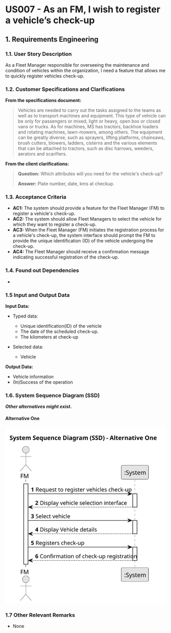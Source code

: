 # US007 - As an FM, I wish to register a vehicle’s check-up


## 1. Requirements Engineering

### 1.1. User Story Description

As a Fleet Manager responsible for overseeing the maintenance and condition of 
vehicles within the organization, I need a feature that allows me to quickly register
vehicles check-up.

### 1.2. Customer Specifications and Clarifications

**From the specifications document:**

>	Vehicles are needed to carry out the tasks assigned to the teams as well as to transport machines and equipment. This type of vehicle can be only for passengers or mixed, light or heavy, open box or closed vans or trucks. As for machines, MS has tractors, backhoe loaders and rotating machines, lawn-mowers, among others. The equipment can be greatly diverse, such as sprayers, lifting platforms, chainsaws, brush cutters, blowers, ladders, cisterns and the various elements that can be attached to tractors, such as disc harrows, weeders, aerators and scarifiers.

**From the client clarifications:**

> **Question:** Which attributes will you need for the vehicle's check-up?
>
> **Answer:** Plate number, date, kms at checkup.

### 1.3. Acceptance Criteria

* **AC1:** The system should provide a feature for the Fleet Manager (FM) to register a vehicle's check-up.
* **AC2:** The system should allow Fleet Managers to select the vehicle for which they want to register a check-up.
* **AC3:** When the Fleet Manager (FM) initiates the registration process for a vehicle's check-up, the system interface should prompt the FM to provide the unique identification (ID) of the vehicle undergoing the check-up.
* **AC4:** The Fleet Manager should receive a confirmation message indicating successful registration of the check-up.

### 1.4. Found out Dependencies 

*

### 1.5 Input and Output Data

**Input Data:**

* Typed data:
    * Unique identification(ID) of the vehicle
    * The date of the scheduled check-up.
    * The kilometers at check-up
	
* Selected data:
    * Vehicle 

**Output Data:**

  * Vehicle information
  * (In)Success of the operation


### 1.6. System Sequence Diagram (SSD)

**_Other alternatives might exist._**

#### Alternative One

![System Sequence Diagram - Alternative One](svg/us007-system-sequence-diagram-alternative-one.svg)

### 1.7 Other Relevant Remarks

* None
